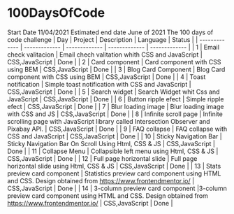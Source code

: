 # 100DaysOfCode

Start Date 11/04/2021
Estimated end date June of 2021
The 100 days of code challenge
| Day | Project | Description | Language | Status |
| ------------- | ------------- | ------------- | ------------- | ------------- |
| 1 | Email check valitacion | Email chech valitation whith CSS and JavaScript | CSS,JavaScript | Done |
| 2 | Card component | Card component with CSS using BEM | CSS,JavaScript | Done |
| 3 | Blog Card Component | Blog Card component with CSS using BEM | CSS,JavaScript | Done |
| 4 | Toast notification | Simple toast notification with CSS and JavaScript | CSS,JavaScript | Done |
| 5 | Search widget | Search Widget whit Css and JavaScript | CSS,JavaScript | Done |
| 6 | Button ripple efect | Simple ripple efect | CSS,JavaScript | Done |
| 7 | Blur loading image | Blur loading image with CSS and JS | CSS,JavaScript | Done |
| 8 | Infinite scroll page | Infinite scrolling page with JavaScript library called Intersection Observer and Pixabay API. | CSS,JavaScript | Done |
| 9 | FAQ collapse | FAQ collapse with CSS and JavaScript | CSS,JavaScript | Done |
| 10 | Sticky Navigation Bar | Sticky Navigation Bar On Scroll Using Html, CSS & JS | CSS,JavaScript | Done |
| 11 | Collapse Menu | Collapsible left menu using Html, CSS & JS | CSS,JavaScript | Done |
| 12 | Full page horizontal slide | Full page horizontal slide using Html, CSS & JS | CSS,JavaScript | Done |
| 13 | Stats preview card component | Statistics preview card component using HTML and CSS. Design obtained from https://www.frontendmentor.io/ | CSS,JavaScript | Done |
| 14 | 3-column preview card component |3-column preview card component using HTML and CSS. Design obtained from https://www.frontendmentor.io/ | CSS,JavaScript | Done |